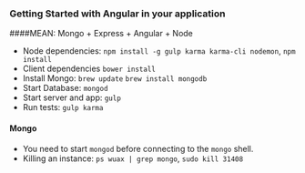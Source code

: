 ### Getting Started with Angular in your application

####MEAN: Mongo + Express + Angular + Node

- Node dependencies: `npm install -g gulp karma karma-cli nodemon`, `npm install`
- Client dependencies `bower install` 
- Install Mongo: `brew update` `brew install mongodb`
- Start Database: `mongod`
- Start server and app: `gulp`
- Run tests: `gulp karma`

#### Mongo

- You need to start `mongod` before connecting to the `mongo` shell.
- Killing an instance: `ps wuax | grep mongo`, `sudo kill 31408`






